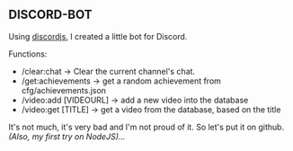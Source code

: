 ## DISCORD-BOT
Using [discordjs](https://github.com/hydrabolt/discord.js), I created a little bot for Discord.

Functions:
- /clear:chat 			-> Clear the current channel's chat.
- /get:achievements 	-> get a random achievement from cfg/achievements.json
- /video:add [VIDEOURL] -> add a new video into the database
- /video:get [TITLE] 	-> get a video from the database, based on the title

It's not much, it's very bad and I'm not proud of it. So let's put it on github.
*(Also, my first try on NodeJS)...*